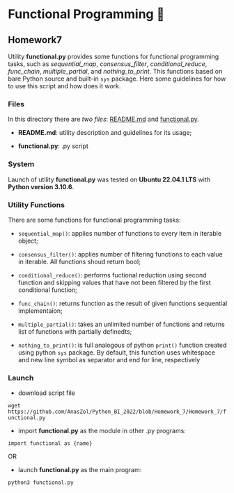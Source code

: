 # **Functional Programming** :twisted_rightwards_arrows:
## Homework7

Utility **functional.py** provides some functions for functional programming tasks, such as *sequential_map*, *consensus_filter*, 
*conditional_reduce*, *func_chain*, *multiple_partial*, and *nothing_to_print*. This functions based on bare Python source and built-in `sys` package.
Here some guidelines for how to use this script and how does it work.

### Files
In this directory there are *two files*: [README.md](./README.md) and [functional.py](./functional.py).

- **README.md**: utility description and guidelines for its usage;

- **functional.py**: .py script

### System
Launch of utility **functional.py** was tested on **Ubuntu 22.04.1 LTS** with **Python version 3.10.6**.

### Utility Functions
There are some functions for functional programming tasks:

- `sequential_map()`: applies number of functions to every item in iterable object;

- `consensus_filter()`: applies number of filtering functions to each value in iterable. All functions shoud return bool;

- `conditional_reduce()`: performs fuctional reduction using second function and skipping values that have not been filtered by the first conditional function;

- `func_chain()`: returns function as the result of given functions sequential implementaion;

- `multiple_partial()`: takes an unlimited number of functions and returns list of functions with partially definedts;

- `nothing_to_print()`: is full analogous of python `print()` function created using python `sys` package. By default, this function uses whitespace and new line
symbol as separator and end for line, respectively

### Launch

- download script file

`wget https://github.com/AnasZol/Python_BI_2022/blob/Homework_7/Homework_7/functional.py`

- import **functional.py** as the module in other .py programs:

`import functional as {name}`

OR

- launch **functional.py** as the main program:

`python3 functional.py`
